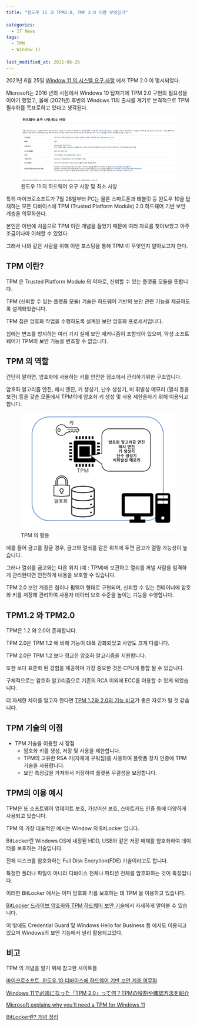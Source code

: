 ```yaml
---
title: "윈도우 11 과 TPM2.0, TMP 2.0 이란 무엇인가"

categories:
  - IT News
tags: 
  - TPM
  - Window 11

last_modified_at: 2021-06-26
---
```


2021년 6월 25일 [Window 11 의 시스템 요구 사항](https://www.microsoft.com/ko-kr/windows/windows-11-specifications) 에서 TPM 2.0 이 명시되었다.

Microsoft는 2016 년의 시점에서 Windows 10 탑재기에 TPM 2.0 구현의 필요성을 이야기 했었고, 올해 (2021년) 후반의 Windows 11의 출시를 계기로 본격적으로 TPM 필수화를 목표로하고 있다고 생각된다.

<figure class="align-center">
  <a href="/assets/images/2021-06-26-window11.PNG"><img src="/assets/images/2021-06-26-window11.PNG"></a>
  <figcaption>윈도우 11 의 하드웨어 요구 사항 및 최소 사양</figcaption>
</figure>

특히 마이크로소프트가 7월 28일부터 PC는 물론 스마트폰과 태블릿 등 윈도우 10을 탑재하는 모든 디바이스에 TPM (Trusted Platform Module) 2.0 하드웨어 기반 보안 계층을 의무화한다.

본인은 이번에 처음으로 TPM 이란 개념을 들었기 때문에 여러 자료를 찾아보았고 아주 조금이나마 이해할 수 있었다.

그래서 나와 같은 사람을 위해 이번 포스팅을 통해 TPM 이 무엇인지 알아보고자 한다.

## TPM 이란?

TPM 은 Trusted Platform Module 의 약자로, 신뢰할 수 있는 플랫폼 모듈을 뜻합니다.

TPM (신뢰할 수 있는 플랫폼 모듈) 기술은 하드웨어 기반의 보안 관련 기능을 제공하도록 설계되었습니다.

TPM 칩은 암호화 작업을 수행하도록 설계된 보안 암호화 프로세서입니다. 

칩에는 변조를 방지하는 여러 가지 실제 보안 메커니즘이 포함되어 있으며, 악성 소프트웨어가 TPM의 보안 기능을 변조할 수 없습니다.

## TPM 의 역할

간단히 말하면, 암호화에 사용하는 키를 안전한 장소에서 관리하기위한 구조입니다.

암호화 알고리즘 엔진, 해시 엔진, 키 생성기, 난수 생성기, 비 휘발성 메모리 (열쇠 등을 보관) 등을 갖춘 모듈에서 TPM의에 암호화 키 생성 및 사용 제한을하기 위해 이용되고 합니다.

<figure class="align-center">
  <a href="/assets/images/2021-06-26-TPM.PNG"><img src="/assets/images/2021-06-26-TPM.PNG"></a>
  <figcaption>TPM 의 활용</figcaption>
</figure>

예를 들어 금고를 잠글 경우, 금고와 열쇠를 같은 위치에 두면 금고가 열릴 가능성이 높습니다.

그러나 열쇠를 금고와는 다른 위치 (예 : TPM)에 보관하고 열쇠를 꺼낼 사람을 엄격하게 관리한다면 안전하게 내용을 보호할 수 있습니다.

TPM 2.0 보안 계층은 칩이나 펌웨어 형태로 구현되며, 신뢰할 수 있는 컨테이너에 암호화 키를 저장해 관리하여 사용자 데이터 보호 수준을 높이는 기능을 수행합니다.

## TPM1.2 와 TPM2.0

TPM은 1.2 와 2.0이 존재합니다.

TPM 2.0은 TPM 1.2 에 비해 기능이 대폭 강화되었고 사양도 크게 다릅니다. 

TPM 2.0은 TPM 1.2 보다 정교한 암호화 알고리즘을 지원합니다.

또한 보다 표준화 된 경험을 제공하며 가장 중요한 것은 CPU에 통합 될 수 있습니다.

구체적으로는 암호화 알고리즘으로 기존의 RCA 이외에 ECC를 이용할 수 있게 되었습니다.

더 자세한 차이를 알고자 한다면 [TPM 1.2와 2.0의 기능 비교](https://www.dell.com/support/kbdoc/ko-kr/000131631/tpm-1-2%EC%99%80-2-0%EC%9D%98-%EA%B8%B0%EB%8A%A5-%EB%B9%84%EA%B5%90)가 좋은 자료가 될 것 같습니다.


## TPM 기술의 이점

* TPM 기술을 이용할 시 장점
   * 암호화 키를 생성, 저장 및 사용을 제한합니다.
   * TPM의 고유한 RSA 키(자체에 구워짐)를 사용하여 플랫폼 장치 인증에 TPM 기술을 사용합니다.
   * 보안 측정값을 가져와서 저장하여 플랫폼 무결성을 보장합니다.


## TPM의 이용 예시

TPM은 또 소프트웨어 업데이트 보호, 가상머신 보호, 스마트카드 인증 등에 다양하게 사용되고 있습니다.

TPM 의 가장 대표적인 예시는 Window 의 BitLocker 입니다.

BitLocker란 Windows OS에 내장된 HDD, USB와 같은 저장 매체를 암호화하여 데이터를 보호하는 기술입니다. 

전체 디스크를 암호화하는 Full Disk Encrytion(FDE) 기술이라고도 합니다. 

특정한 폴더나 파일이 아니라 디바이스 전체나 파티션 전체를 암호화하는 것이 특징입니다.

이러한 BitLocker 에서는 이미 암호화 키를 보호하는 데 TPM 을 이용하고 있습니다.

[BitLocker 드라이브 암호화와 TPM 하드웨어 보안 기술](https://shinb.tistory.com/314)에서 자세하게 알아볼 수 있습니다.

이 밖에도 Credential Guard 및 Windows Hello for Business 등 에서도 이용되고 있으며 Windows의 보안 기능에서 널리 활용되고있다.

## 비고

TPM 의 개념을 알기 위해 참고한 사이트들

[마이크로소프트, 윈도우 10 디바이스에 하드웨어 기반 보안 계층 의무화](https://www.itworld.co.kr/news/100509)

[Windows 11で必須になった「TPM 2.0」って何？TPMの役割や確認方法を紹介](https://pc.watch.impress.co.jp/docs/topic/feature/1334277.html)

[Microsoft explains why you'll need a TPM for Windows 11](https://www.pcworld.com/article/3623013/why-windows-11-requires-a-tpm-for-your-pc.html#tk.rss_all)

[BitLocker란? 개념 정리](http://melonicedlatte.com/2020/06/16/113200.html)